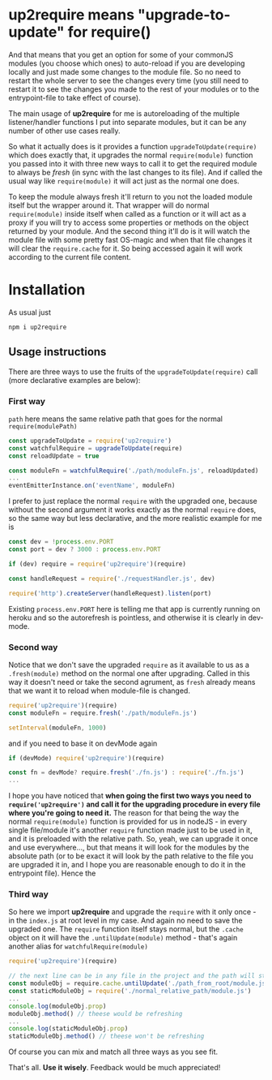 # up2require means "upgrade-to-update" for require()

And that means that you get an option for some of your commonJS modules (you choose which ones) to auto-reload if you are developing locally and just made some changes to the module file. So no need to restart the whole server to see the changes every time (you still need to restart it to see the changes you made to the rest of your modules or to the entrypoint-file to take effect of course).

The main usage of **up2require** for me is autoreloading of the multiple listener/handler functions I put into separate modules, but it can be any number of other use cases really.

So what it actually does is it provides a function `upgradeToUpdate(require)` which does exactly that, it upgrades the normal `require(module)` function you passed into it with three new ways to call it to get the required module to always be *fresh* (in sync with the last changes to its file). And if called the usual way like `require(module)` it will act just as the normal one does.

To keep the module always fresh it'll return to you not the loaded module itself but the wrapper around it. That wrapper will do normal `require(module)` inside itself when called as a function or it will act as a proxy if you will try to access some properties or methods on the object returned by your module. And the second thing it'll do is it will watch the module file with some pretty fast OS-magic and when that file changes it will clear the `require.cache` for it. So being accessed again it will work according to the current file content.

# Installation

As usual just

```
npm i up2require
```

## Usage instructions

There are three ways to use the fruits of the `upgradeToUpdate(require)` call
(more declarative examples are below):

### First way
`path` here means the same relative path that goes for the normal `require(modulePath)`

```js
const upgradeToUpdate = require('up2require')
const watchfulRequire = upgradeToUpdate(require)
const reloadUpdate = true

const moduleFn = watchfulRequire('./path/moduleFn.js', reloadUpdated)
...
eventEmitterInstance.on('eventName', moduleFn)
```

I prefer to just replace the normal `require` with the upgraded one,
because without the second argument it works exactly as the normal `require` does,
so the same way but less declarative, and the more realistic example for me is

```js
const dev = !process.env.PORT
const port = dev ? 3000 : process.env.PORT

if (dev) require = require('up2require')(require)

const handleRequest = require('./requestHandler.js', dev)

require('http').createServer(handleRequest).listen(port)
```

Existing `process.env.PORT` here is telling me that app is currently running on heroku and so the autorefresh is pointless, and otherwise it is clearly in dev-mode.

### Second way
Notice that we don't save the upgraded `require` as it available to us
as a `.fresh(module)` method on the normal one after upgrading.
Called in this way it doesn't need or take the second agrument, as `fresh` already means
that we want it to reload when module-file is changed.

```js
require('up2require')(require)
const moduleFn = require.fresh('./path/moduleFn.js')

setInterval(moduleFn, 1000)
```

and if you need to base it on devMode again

```js
if (devMode) require('up2require')(require)

const fn = devMode? require.fresh('./fn.js') : require('./fn.js')
...
```

I hope you have noticed that **when going the first two ways you need to `require('up2require')` and call it for the upgrading procedure in every file where you're going to need it.** The reason for that being the way the normal `require(module)` function is provided for us in nodeJS - in every single file/module it's another `require` function made just to be used in it, and it is preloaded with the relative path. So, yeah, we can upgrade it once and use everywhere..., but that means it will look for the modules by the absolute path (or to be exact it will look by the path relative to the file you are upgraded it in, and I hope you are reasonable enough to do it in the entrypoint file). Hence the

### Third way
So here we import **up2require** and upgrade the `require` with it only once - in the `index.js` at root level in my case. And again no need to save the upgraded one. The `require` function itself stays normal, but the `.cache` object on it will have the `.untilUpdate(module)` method - that's again another alias for `watchfulRequire(module)`

```js
require('up2require')(require)

// the next line can be in any file in the project and the path will still be relative to the index.js location
const moduleObj = require.cache.untilUpdate('./path_from_root/module.js')
const staticModuleObj = require('./normal_relative_path/module.js')
...
console.log(moduleObj.prop)
moduleObj.method() // theese would be refreshing
...
console.log(staticModuleObj.prop)
staticModuleObj.method() // theese won't be refreshing
```

Of course you can mix and match all three ways as you see fit.

That's all. **Use it wisely**. Feedback would be much appreciated!
